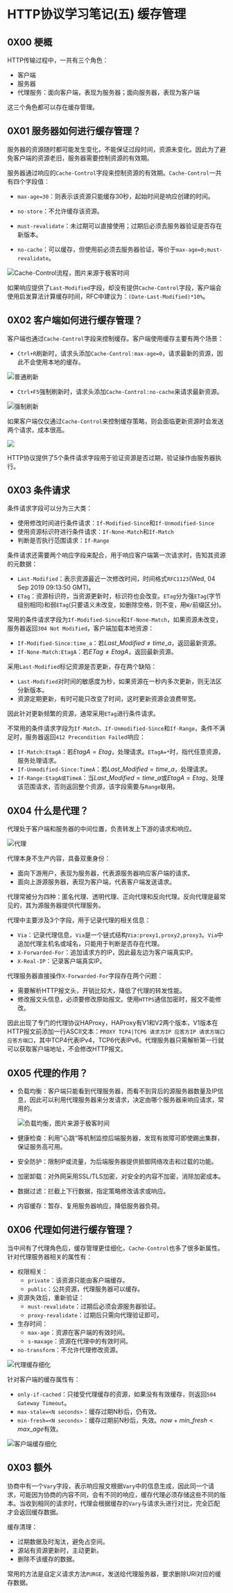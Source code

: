 # HTTP协议学习笔记(五)  缓存管理

## 0X00 梗概

HTTP传输过程中，一共有三个角色：

- 客户端
- 服务器
- 代理服务：面向客户端，表现为服务器；面向服务器，表现为客户端

这三个角色都可以存在缓存管理。

## 0X01 服务器如何进行缓存管理？

服务器的资源随时都可能发生变化，不能保证过段时间，资源未变化。因此为了避免客户端的资源老旧，服务器需要控制资源的有效期。

服务器通过响应的`Cache-Control`字段来控制资源的有效期。`Cache-Control`一共有四个字段值：

- `max-age=30`：则表示该资源只能缓存30秒，起始时间是响应创建的时间。

- `no-store`：不允许缓存该资源。
- `must-revalidate`：未过期可以直接使用；过期后必须去服务器验证是否存在新版本。
- `no-cache`：可以缓存，但使用前必须去服务器验证，等价于`max-age=0;must-revalidate`。

![Cache-Control流程，图片来源于极客时间](raws/缓存管理/Cache-Control流程.png)

如果响应提供了`Last-Modified`字段，却没有提供`Cache-Control`字段，客户端会使用启发算法计算缓存时间，RFC中建议为：`(Date-Last-Modified)*10%`。

## 0X02 客户端如何进行缓存管理？

客户端也通过`Cache-Control`字段来控制缓存。客户端使用缓存主要有两个场景：

- `Ctrl+R`刷新时，请求头添加`Cache-Control:max-age=0`，请求最新的资源，因此不会使用本地的缓存。

![普通刷新](raws/缓存管理/普通刷新.png)

- `Ctrl+F5`强制刷新时，请求头添加`Cache-Control:no-cache`来请求最新资源。

![强制刷新](raws/缓存管理/强制刷新.png)

如果客户端仅仅通过`Cache-Control`来控制缓存策略，则会面临更新资源时会发送两个请求，成本很高。

![](raws/缓存管理/Cache-Control请求资源.png)

HTTP协议提供了5个条件请求字段用于验证资源是否过期，验证操作由服务器执行。

## 0X03 条件请求

条件请求字段可以分为三大类：

- 使用修改时间进行条件请求：`If-Modified-Since`和`If-Unmodified-Since`
- 使用资源标识符进行条件请求：`If-None-Match`和`If-Match`
- 判断是否执行范围请求：`If-Range`

条件请求还需要两个响应字段来配合，用于响应客户端第一次请求时，告知其资源的元数据：

- `Last-Modified`：表示资源最近一次修改时间，时间格式`RFC1123`(Wed, 04 Sep 2019 09:13:50 GMT)。
- `ETag`：资源标识符，当资源更新时，标识符也会改变。`ETag`分为强`ETag`(字节级别相同)和弱`ETag`(只要语义未改变，如删除空格，则不变，用`W/`前缀区分)。

常用的条件请求字段为`If-Modified-Since`和`If-None-Match`，如果资源未改变，服务器返回`304 Not Modified`，客户端加载本地资源：

- `If-Modified-Since:time_a`：若$Last\_Modified \neq time\_a$，返回最新资源。
- `If-None-Match:EtagA`：若$ETag \neq EtagA$，返回最新资源。

采用`Last-Modified`标记资源是否更新，存在两个缺陷：

- `Last-Modified`对时间的敏感度为秒，如果资源在一秒内多次更新，则无法区分新版本。
- 资源定期更新，有时可能只改变了时间，这时更新资源会浪费带宽。

因此针对更新频繁的资源，通常采用`ETag`进行条件请求。

不常用的条件请求字段为`If-Match`、`If-Unmodified-Since`和`If-Range`，条件不满足时，服务器返回`412 Precondition Failed`响应：

- `If-Match:EtagA`：若$EtagA=Etag$，处理请求。`ETagA=*`时，指代任意资源，服务处理请求。
- `If-Unmodified-Since:TimeA`：若$Last\_Modified = time\_a$，处理请求。
- `If-Range:EtagA或TimeA`：当$Last\_Modified = time\_a$或$EtagA=Etag$，处理该范围请求，否则返回整个资源，该字段需要与`Range`联用。

## 0X04 什么是代理？

代理处于客户端和服务器的中间位置，负责转发上下游的请求和响应。

![代理](raws/缓存管理/代理.png)

代理本身不生产内容，具备双重身份：

- 面向下游用户，表现为服务器，代表源服务器响应客户端的请求。
- 面向上游源服务器，表现为客户端，代表客户端发送请求。

代理常被分为四种：匿名代理、透明代理、正向代理和反向代理。反向代理是最常见的，其为源服务器提供代理服务。

代理中主要涉及3个字段，用于记录代理的相关信息：

- `Via`：记录代理信息，`Via`是一个链式结构`Via:proxy1,proxy2,proxy3`。`Via`中追加代理主机名或域名，只能用于判断是否存在代理。
- `X-Forwarded-For`：追加请求方的IP，因此最左边为客户端真实IP。
- `X-Real-IP`：记录客户端真实IP。

代理服务器直接操作`X-Forwarded-For`字段存在两个问题：

- 需要解析HTTP报文头，开销比较大，降低了代理的转发性能。
- 修改报文头信息，必须要修改原始报文。使用`HTTPS`通信加密时，报文不能修改。

因此出现了专门的代理协议HAProxy，HAProxy有V1和V2两个版本，V1版本在HTTP报文前添加一行ASCII文本：`PROXY TCP4|TCP6 请求方IP 应答方IP 请求方端口 应答方端口`，其中TCP4代表IPv4，TCP6代表IPv6。代理服务器只需解析第一行就可以获取客户端地址，不会修改HTTP报文。

## 0X05 代理的作用？

- 负载均衡：客户端只能看到代理服务器，而看不到背后的源服务器数量及IP信息，因此可以利用代理服务器来分发请求，决定由哪个服务器来响应请求，常用的。

  ![负载均衡，图片来源于极客时间](raws/缓存管理/负载均衡.png)

- 健康检查：利用”心跳“等机制监控后端服务器，发现有故障可即使踢出集群，保证服务高可用。

- 安全防护：限制IP或流量，为后端服务器提供抵御网络攻击和过载的功能。

- 加密卸载：对外网采用SSL/TLS加密，对安全的内容不加密，消除加密成本。

- 数据过滤：拦截上下行数据，指定策略修改请求或响应。

- 内容缓存：暂存、复用服务器响应，降低服务器负荷。

## 0X06 代理如何进行缓存管理？

当中间有了代理角色后，缓存管理更佳细化，`Cache-Control`也多了很多新属性。针对代理服务器相关的属性有：

- 权限相关：
  - `private`：该资源只能由客户端缓存。
  - `public`：公共资源，代理服务器可以缓存。
- 资源失效后，重新验证：
  - `must-revalidate`：过期后必须会源服务器验证。
  - `proxy-revalidate`：过期后只需向代理验证即可。
- 生存时间：
  - `max-age`：资源在客户端的有效时间。
  - `s-maxage`：资源在代理中的有效时间。
- `no-transform`：不允许代理修改资源。

![代理缓存细化](raws/缓存管理/代理缓存细化.png)

针对客户端的缓存属性有：

- `only-if-cached`：只接受代理缓存的资源，如果没有有效缓存，则返回`504 Gateway Timeout`。
- `max-stale=<N seconds>`：缓存过期N秒后，仍有效。
- `min-fresh=<N seconds>`：缓存过期前N秒后，失效。$now+min\_fresh<max\_age$有效。

![客户端缓存细化](raws/缓存管理/客户端缓存细化.png)

## 0X03 额外

协商中有一个`Vary`字段，表示响应报文根据`Vary`中的信息生成，因此同一个请求，可能因为协商的内容不同，会有不同的响应，缓存代理必须存储这些不同的版本。当收到相同的请求时，代理会根据缓存的`Vary`与请求头进行对比，完全匹配才会返回缓存数据。

缓存清理：

- 过期数据及时淘汰，避免占空间。
- 源站有资源更新时，主动更新。
- 删除不该缓存的数据。

常用的方法是自定义请求方法`PURGE`，发送给代理服务器，要求删除URI对应的缓存数据。